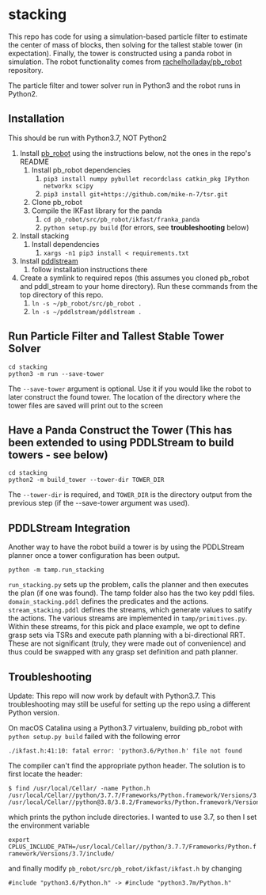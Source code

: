 # stacking

This repo has code for using a simulation-based particle filter to estimate the center of mass of blocks, then 
solving for the tallest stable tower (in expectation). Finally, the tower is constructed using a panda robot in simulation.
The robot functionality comes from [rachelholladay/pb_robot](https://github.com/rachelholladay/pb_robot) repository.

The particle filter and tower solver run in Python3 and the robot runs in Python2.

## Installation

This should be run with Python3.7, NOT Python2

1. Install [pb_robot](https://github.com/mike-n-7/pb_robot) using the instructions below, not the ones in the repo's README
    1. Install pb_robot dependencies
        1. ```pip3 install numpy pybullet recordclass catkin_pkg IPython networkx scipy```
        2. ```pip3 install git+https://github.com/mike-n-7/tsr.git```
    2. Clone pb_robot
    3. Compile the IKFast library for the panda
        1. ```cd pb_robot/src/pb_robot/ikfast/franka_panda```
        2. ```python setup.py build``` (for errors, see **troubleshooting** below)
2. Install stacking
    1. Install dependencies
        1. ```xargs -n1 pip3 install < requirements.txt```
3. Install [pddlstream](https://github.com/caelan/pddlstream) 
    1. follow installation instructions there
4. Create a symlink to required repos (this assumes you cloned pb_robot and pddl_stream to your home directory). Run these commands from the top directory of this repo.
    1. ```ln -s ~/pb_robot/src/pb_robot .```
    2. ```ln -s ~/pddlstream/pddlstream .```
  
## Run Particle Filter and Tallest Stable Tower Solver

```
cd stacking
python3 -m run --save-tower
```

The ```--save-tower``` argument is optional. Use it if you would like the robot to later construct the found tower. The location 
of the directory where the tower files are saved will print out to the screen

## Have a Panda Construct the Tower (This has been extended to using PDDLStream to build towers - see below)

```
cd stacking
python2 -m build_tower --tower-dir TOWER_DIR
```

The ```--tower-dir``` is required, and ```TOWER_DIR``` is the directory output from the previous step (if the --save-tower argument was used).

## PDDLStream Integration

Another way to have the robot build a tower is by using the PDDLStream planner once a tower configuration has been output. 

```
python -m tamp.run_stacking
```

`run_stacking.py` sets up the problem, calls the planner and then executes the plan (if one was found). The tamp folder also has the two key pddl files. `domain_stacking.pddl` defines the predicates and the actions. `stream_stacking.pddl` defines the streams, which generate values to satify the actions. The various streams are implemented in `tamp/primitives.py`. Within these streams, for this pick and place example, we opt to define grasp sets via TSRs and execute path planning with a bi-directional RRT. These are not significant (truly, they were made out of convenience) and thus could be swapped with any grasp set definition and path planner.  

## Troubleshooting

Update: This repo will now work by default with Python3.7. This troubleshooting may still be useful for setting up the repo using a different Python version. 

On macOS Catalina using a Python3.7 virtualenv, building pb_robot with `python setup.py build` failed with the following error

```./ikfast.h:41:10: fatal error: 'python3.6/Python.h' file not found```

The compiler can't find the appropriate python header. The solution is to first locate the header:

```
$ find /usr/local/Cellar/ -name Python.h
/usr/local/Cellar//python/3.7.7/Frameworks/Python.framework/Versions/3.7/include/python3.7m/Python.h
/usr/local/Cellar//python@3.8/3.8.2/Frameworks/Python.framework/Versions/3.8/include/python3.8/Python.h
```

which prints the python include directories. I wanted to use 3.7, so then I set the environment variable

```export CPLUS_INCLUDE_PATH=/usr/local/Cellar//python/3.7.7/Frameworks/Python.framework/Versions/3.7/include/```

and finally modify `pb_robot/src/pb_robot/ikfast/ikfast.h` by changing

```
#include "python3.6/Python.h" -> #include "python3.7m/Python.h"
```



